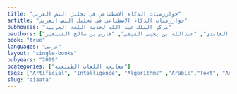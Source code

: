 ```yaml
---
title: "خوارزميات الذكاء الاصطناعي في تحليل النص العربي"
artitle: "خوارزميات الذكاء الاصطناعي في تحليل النص العربي"
pubhouses: "مركز الملك عبد الله لخدمة اللغة العربية"
bauthors: ["عبدالله بن صالح الراجح", "وليد بن عبدالله الصانع", "عبدالرحمن بن محمد العصيمي", "أيمن بن أحمد الغامدي", "عبدالله بن يحيى الفيفي", "فارس بن صالح القنيعير"]
book: "true"
languages: "عربي"
layout: "single-books"
pubyears: "2019"
bcategories: ["معالجة اللغات الطبيعية"]
tags: ["Artificial", "Intelligence", "Algorithms" ,"Arabic","Text", "Analysis"]
slug: "aiaata"
---
```


